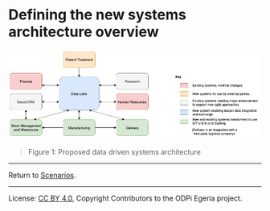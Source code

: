 <!-- SPDX-License-Identifier: CC-BY-4.0 -->
<!-- Copyright Contributors to the ODPi Egeria project. -->

# Defining the new systems architecture overview

![Figure 1](data-driven-systems-architecture.png#pagewidth)
> Figure 1: Proposed data driven systems architecture


----
Return to [Scenarios](..).

----
License: [CC BY 4.0](https://creativecommons.org/licenses/by/4.0/),
Copyright Contributors to the ODPi Egeria project.
